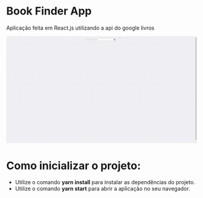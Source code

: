 # Book Finder App

Aplicação feita em React.js utilizando a api do google livros

![Foodfy](https://github.com/DiegoSouza7/Book-Finder-App/blob/master/Book-Finder.gif)

# Como inicializar o projeto:

- Utilize o comando **yarn install** para instalar as dependências do projeto.
- Utilize o comando **yarn start** para abrir a aplicação no seu navegador.
